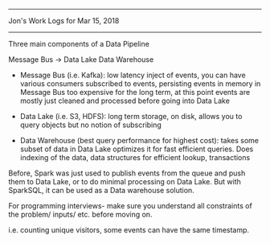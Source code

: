 *****************************************************************

Jon's Work Logs for Mar 15, 2018

*****************************************************************

Three main components of a Data Pipeline

Message Bus -> Data Lake
               Data Warehouse

* Message Bus (i.e. Kafka): low latency inject of events, you can have various consumers subscribed to events, persisting events in memory in Message Bus too expensive for the long term, at this point events are mostly just cleaned and processed before going into Data Lake

* Data Lake (i.e. S3, HDFS): long term storage, on disk, allows you to query objects but no notion of subscribing

* Data Warehouse (best query performance for highest cost): takes some subset of data in Data Lake optimizes it for fast efficient queries.  Does indexing of the data, data structures for efficient lookup, transactions

Before, Spark was just used to publish events from the queue and push them to Data Lake, or to do minimal processing on Data Lake.  But with SparkSQL, it can be used as a Data warehouse solution.

For programming interviews- make sure you understand all constraints of the problem/ inputs/ etc. before moving on.

i.e. counting unique visitors, some events can have the same timestamp.